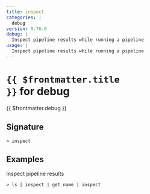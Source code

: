```yaml
---
title: inspect
categories: |
  debug
version: 0.76.0
debug: |
  Inspect pipeline results while running a pipeline
usage: |
  Inspect pipeline results while running a pipeline
---
```


# <code>{{ $frontmatter.title }}</code> for debug

<div class='command-title'>{{ $frontmatter.debug }}</div>

## Signature

```> inspect ```

## Examples

Inspect pipeline results
```shell
> ls | inspect | get name | inspect
```
